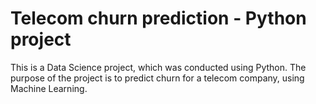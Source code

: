 # Telecom churn prediction - Python project

This is a Data Science project, which was conducted using Python. The purpose of the project is to predict churn for a telecom company, using Machine Learning.
